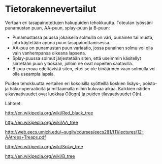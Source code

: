 Tietorakennevertailut
=====================
 
Vertaan eri tasapainotettujen hakupuiden tehokkuutta. Toteutan työssäni punamustan puun, AA-puun, splay-puun ja B-puun:
 
- Punamustassa puussa jokaisella solmulla on väri, punainen tai musta, jota käytetään apuna puun tasapainottamisessa.
- AA-puu on punamustan puun variaatio, jossa punainen solmu voi olla vain vanhempansa oikeana lapsena.
- Splay-puussa solmut järjestetään siten, että useimmin käsitellyt siirretään puun yläosaan, jolloin ne ovat nopeiten saatavilla.
- B-puu eroaa edeltävistä siten, ettei se ole binäärinen vaan solmulla voi olla useampia lapsia.

Puiden tehokkuutta vertailen eri kokoisilla syötteillä koskien lisäys-, poisto- ja haku-operaatioita ja mittaamalla niihin kuluvaa aikaa. Kaikkien näiden aikavaativuudet ovat luokkaa O(logn) ja puiden tilavaativuudet O(n). 

Lähteet:

http://en.wikipedia.org/wiki/Red_black_tree

http://en.wikipedia.org/wiki/AA_tree

http://web.eecs.umich.edu/~sugih/courses/eecs281/f11/lectures/12-AAtrees+Treaps.pdf

http://en.wikipedia.org/wiki/Splay_tree

http://en.wikipedia.org/wiki/B_tree
